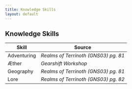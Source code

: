 ```yaml
---
title: Knowledge Skills
layout: default
---
```

## Knowledge Skills

| Skill | Source |
| --- | --- |
| Adventuring | *Realms of Terrinoth (GNS03) pg. 81* |
| &AElig;ther | *Gearshift Workshop* |
| Geography | *Realms of Terrinoth (GNS03) pg. 81* |
| Lore | *Realms of Terrinoth (GNS03) pg. 82* |

